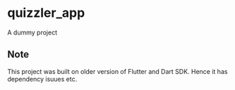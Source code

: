 # quizzler_app
 
A dummy project
## Note
This project was built on older version of Flutter and Dart SDK. Hence it has dependency isuues etc.